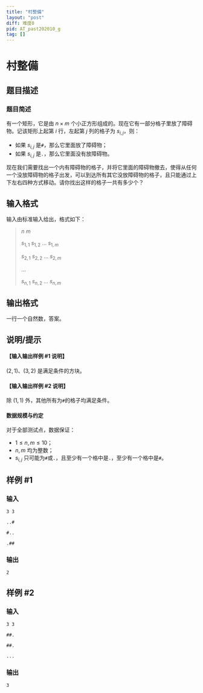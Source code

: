 ```yaml
---
title: "村整備"
layout: "post"
diff: 难度0
pid: AT_past202010_g
tag: []
---
```


# 村整備

## 题目描述

### 题目简述

有一个矩形，它是由 $n \times m$ 个小正方形组成的。现在它有一部分格子里放了障碍物。记该矩形上起第 $i$ 行，左起第 $j$ 列的格子为 $s_{i,j}$，则：

- 如果 $s_{i,j}$ 是`#`，那么它里面放了障碍物；
- 如果 $s_{i,j}$ 是`.`，那么它里面没有放障碍物。

现在我们需要找出一个内有障碍物的格子，并将它里面的障碍物撤去，使得从任何一个没放障碍物的格子出发，可以到达所有其它没放障碍物的格子，且只能通过上下左右四种方式移动。请你找出这样的格子一共有多少个？

## 输入格式

输入由标准输入给出，格式如下：
>$n$ $m$
>
>$s_{1,1}$ $s_{1,2}$ ... $s_{1,m}$
>
>$s_{2,1}$ $s_{2,2}$ ... $s_{2,m}$
>
>...
>
>$s_{n,1}$ $s_{n,2}$ ... $s_{n,m}$

## 输出格式

一行一个自然数，答案。

## 说明/提示

#### 【输入输出样例 #1 说明】
$(2,1)$、$(3,2)$ 是满足条件的方块。
#### 【输入输出样例 #2 说明】
除 $(1,1)$ 外，其他所有为`#`的格子均满足条件。
#### 数据规模与约定
对于全部测试点，数据保证：

- $1 \le n,m \le 10$；
- $n,m$ 均为整数；
- $s_{i,j}$ 只可能为`#`或`.`，且至少有一个格中是`.`，至少有一个格中是`#`。

## 样例 #1

### 输入

```
3 3
..#
#..
.##
```

### 输出

```
2
```

## 样例 #2

### 输入

```
3 3
##.
##.
...
```

### 输出

```
3
```

